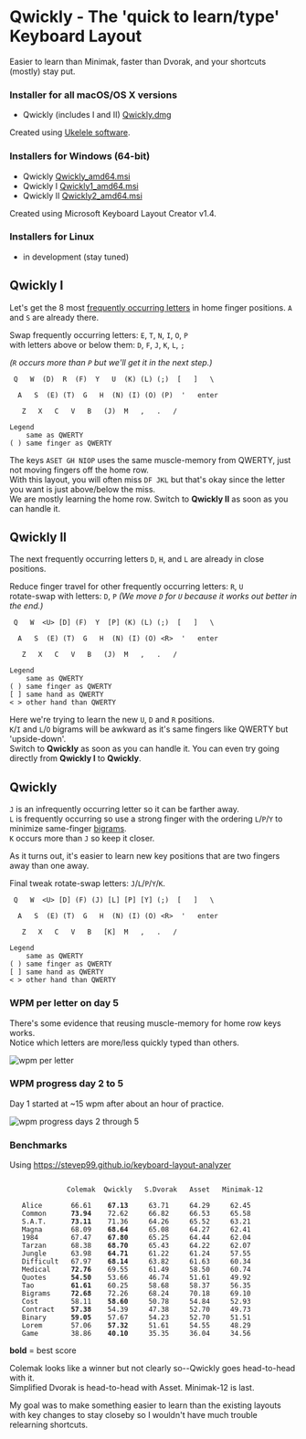 # Qwickly - The 'quick to learn/type' Keyboard Layout

Easier to learn than Minimak, faster than Dvorak, and your shortcuts (mostly) stay put.

### Installer for all macOS/OS X versions
- Qwickly (includes I and II) [Qwickly.dmg](https://github.com/qwickly-org/Qwickly/releases/download/v1.0/Qwickly.dmg)

Created using [Ukelele software](https://software.sil.org/ukelele).

### Installers for Windows (64-bit)
- Qwickly [Qwickly_amd64.msi](https://github.com/qwickly-org/Qwickly/releases/download/v1.0/Qwickly_amd64.msi)
- Qwickly I [Qwickly1_amd64.msi](https://github.com/qwickly-org/Qwickly/releases/download/v1.0/Qwickly1_amd64.msi)
- Qwickly II [Qwickly2_amd64.msi](https://github.com/qwickly-org/Qwickly/releases/download/v1.0/Qwickly2_amd64.msi)

Created using Microsoft Keyboard Layout Creator v1.4.

### Installers for Linux
- in development (stay tuned)


## Qwickly I

Let's get the 8 most [frequently occurring letters](https://en.wikipedia.org/wiki/Letter_frequency) in home finger positions. `A` and `S` are already there.

Swap frequently occurring letters: `E`, `T`, `N`, `I`, `O`, `P`<br/>
with letters above or below them: `D`, `F`, `J`, `K`, `L`, `;`

*(`R` occurs more than `P` but we'll get it in the next step.)*
```
 Q   W  (D)  R  (F)  Y   U  (K) (L) (;)  [   ]   \

  A   S  (E) (T)  G   H  (N) (I) (O) (P)  '   enter

   Z   X   C   V   B   (J)  M   ,   .   /

Legend
    same as QWERTY
( ) same finger as QWERTY
```
The keys `ASET GH NIOP` uses the same muscle-memory from QWERTY, just not moving fingers off the home row.<br/>
With this layout, you will often miss `DF JKL` but that's okay since the letter you want is just above/below the miss.<br/>
We are mostly learning the home row. Switch to **Qwickly II** as soon as you can handle it.

## Qwickly II

The next frequently occurring letters `D`, `H`, and `L` are already in close positions.

Reduce finger travel for other frequently occurring letters: `R`, `U`<br/>
rotate-swap with letters: `D`, `P` *(We move `D` for `U` because it works out better in the end.)*
```
 Q   W  <U> [D] (F)  Y  [P] (K) (L) (;)  [   ]   \

  A   S  (E) (T)  G   H  (N) (I) (O) <R>  '   enter

   Z   X   C   V   B   (J)  M   ,   .   /

Legend
    same as QWERTY
( ) same finger as QWERTY
[ ] same hand as QWERTY
< > other hand than QWERTY
```

Here we're trying to learn the new `U`, `D` and `R` positions.<br/>
`K`/`I` and `L`/`O` bigrams will be awkward as it's same fingers like QWERTY but 'upside-down'.<br/>
Switch to **Qwickly** as soon as you can handle it. You can even try going directly from **Qwickly I** to **Qwickly**.

## Qwickly

`J` is an infrequently occurring letter so it can be farther away.<br/>
`L` is frequently occurring so use a strong finger with the ordering `L`/`P`/`Y` to minimize same-finger [bigrams](https://blogs.sas.com/content/iml/2014/09/26/bigrams.html).<br/>
`K` occurs more than `J` so keep it closer.

As it turns out, it's easier to learn new key positions that are two fingers away than one away.

Final tweak rotate-swap letters: `J`/`L`/`P`/`Y`/`K`.
```
 Q   W  <U> [D] (F) (J) [L] [P] [Y] (;)  [   ]   \

  A   S  (E) (T)  G   H  (N) (I) (O) <R>  '   enter

   Z   X   C   V   B   [K]  M   ,   .   /

Legend
    same as QWERTY
( ) same finger as QWERTY
[ ] same hand as QWERTY
< > other hand than QWERTY
```

### WPM per letter on day 5

There's some evidence that reusing muscle-memory for home row keys works.<br/>
Notice which letters are more/less quickly typed than others.

![wpm per letter](https://github.com/qwickly-org/Qwickly/blob/master/wpm-letters-day5.png)

### WPM progress day 2 to 5

Day 1 started at ~15 wpm after about an hour of practice.

![wpm progress days 2 through 5](https://github.com/qwickly-org/Qwickly/blob/master/wpm-days-2-5.png)


### Benchmarks

Using https://stevep99.github.io/keyboard-layout-analyzer
<pre><code>
              Colemak  Qwickly   S.Dvorak   Asset   Minimak-12

   Alice       66.61    <b>67.13</b>     63.71     64.29     62.45
   Common      <b>73.94</b>    72.62     66.82     66.53     65.58
   S.A.T.      <b>73.11</b>    71.36     64.26     65.52     63.21
   Magna       68.09    <b>68.64</b>     65.08     64.27     62.41
   1984        67.47    <b>67.80</b>     65.25     64.44     62.04
   Tarzan      68.38    <b>68.70</b>     65.43     64.22     62.07
   Jungle      63.98    <b>64.71</b>     61.22     61.24     57.55
   Difficult   67.97    <b>68.14</b>     63.82     61.63     60.34
   Medical     <b>72.76</b>    69.55     61.49     58.50     60.74
   Quotes      <b>54.50</b>    53.66     46.74     51.61     49.92
   Tao         <b>61.61</b>    60.25     58.68     58.37     56.35
   Bigrams     <b>72.68</b>    72.26     68.24     70.18     69.10
   Cost        58.11    <b>58.60</b>     50.78     54.84     52.93
   Contract    <b>57.38</b>    54.39     47.38     52.70     49.73
   Binary      <b>59.05</b>    57.67     54.23     52.70     51.51
   Lorem       57.06    <b>57.32</b>     51.61     54.55     48.29
   Game        38.86    <b>40.10</b>     35.35     36.04     34.56
</code></pre>
**bold** = best score

Colemak looks like a winner but not clearly so--Qwickly goes head-to-head with it.<br/>
Simplified Dvorak is head-to-head with Asset. Minimak-12 is last.

My goal was to make something easier to learn than the existing layouts with key changes to stay closeby so I wouldn't have much trouble relearning shortcuts.
